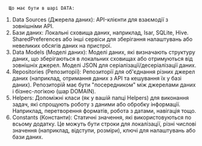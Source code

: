       Що має бути в шарі DATA:

1. Data Sources (Джерела даних):
   API-клієнти для взаємодії з зовнішніми API.
2. Бази даних: Локальні сховища даних, наприклад, Isar, SQLite, Hive.
   SharedPreferences або інші сервіси для зберігання налаштувань або невеликих обсягів даних на пристрої.
3. Data Models (Моделі даних):
   Моделі даних, які визначають структуру даних, що зберігаються в локальних сховищах або отримуються від зовнішніх джерел.
   Моделі JSON для серіалізації/десеріалізації даних.
4. Repositories (Репозиторії):
   Репозиторії для об'єднання різних джерел даних (наприклад, отримання даних з API та кешування їх у базі даних).
   Репозиторій має бути "посередником" між джерелами даних і бізнес-логікою (шар DOMAIN).
5. Helpers:
   Допоміжні класи (як у вашій папці Helpers) для виконання задач, які спрощують роботу з даними або обробку інформації. Наприклад, перетворення форматів, робота з датами, навігація тощо.
6. Constants (Константи):
   Статичні значення, які використовуються по всьому додатку. Це можуть бути строки для локалізації, різні числові значення (наприклад, відступи, розміри), ключі для налаштувань або бази даних.

